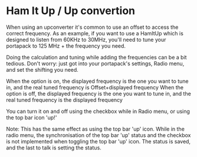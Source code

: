 # Ham It Up / Up convertion

When using an upconverter it's common to use an offset to access the correct frequency. As an example, if you want to use a HamItUp which is designed to listen from 60KHz to 30MHz, you'll need to tune your portapack to 125 MHz + the frequency you need.

Doing the calculation and tuning while adding the frequencies can be a bit tedious. Don't worry: just got into your portapack's settings, Radio menu, and set the shifting you need.

When the option is on, the displayed frequency is the one you want to tune in, and the real tuned frequency is Offset+displayed frequency
When the option is off, the displayed frequency is the one you want to tune in, and the real tuned frequency is the displayed frequency 

You can turn it on and off using the checkbox while in Radio menu, or using the top bar icon 'up!' 

Note:  This has the same effect as using the top bar 'up' icon. While in the radio menu, the synchronisation of the top bar 'up' status and the checkbox is not implemented when toggling the top bar 'up' icon. The status is saved, and the last to talk is setting the status.

